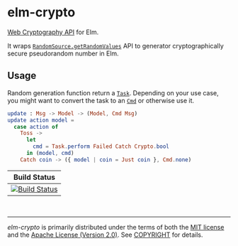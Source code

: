 elm-crypto
========
[Web Cryptography API] for Elm.

It wraps [`RandomSource.getRandomValues`] API to generator cryptographically
secure pseudorandom number in Elm.

Usage
--------
Random generation function return a [`Task`]. Depending on your use case, you
might want to convert the task to an [`Cmd`] or otherwise use it.

```elm
update : Msg -> Model -> (Model, Cmd Msg)
update action model =
  case action of
    Toss ->
      let
        cmd = Task.perform Failed Catch Crypto.bool
      in (model, cmd)
    Catch coin -> ({ model | coin = Just coin }, Cmd.none)
```

| Build Status |
|--------------|
| [![Build Status]][Travis CI] |

<br>

--------
*elm-crypto* is primarily distributed under the terms of both the [MIT
license] and the [Apache License (Version 2.0)]. See [COPYRIGHT] for details.

[Web Cryptography API]: https://w3c.github.io/webcrypto/Overview.html
[`RandomSource.getRandomValues`]: https://developer.mozilla.org/en-US/docs/Web/API/RandomSource/getRandomValues
[`Task`]: http://package.elm-lang.org/packages/elm-lang/core/latest/Task
[`Cmd`]: http://package.elm-lang.org/packages/elm-lang/core/latest/Platform-Cmd
[Build Status]: https://travis-ci.org/openirc/elm-crypto.svg?branch=master
[Travis CI]: https://travis-ci.org/openirc/elm-crypto
[MIT license]: LICENSE-MIT
[Apache License (Version 2.0)]: LICENSE-APACHE
[COPYRIGHT]: COPYRIGHT
